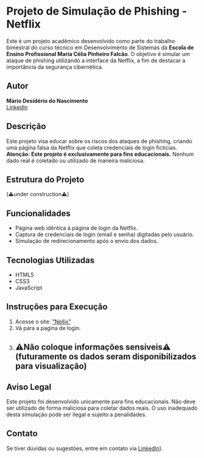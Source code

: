 # Projeto de Simulação de Phishing - Netflix

Este é um projeto acadêmico desenvolvido como parte do trabalho bimestral do curso técnico em Desenvolvimento de Sistemas da **Escola de Ensino Profissional Maria Célia Pinheiro Falcão**. O objetivo é simular um ataque de phishing utilizando a interface da Netflix, a fim de destacar a importância da segurança cibernética.

## Autor

**Mário Desidério do Nascimento**  
[LinkedIn](https://www.linkedin.com/in/m%C3%A1rio-desid%C3%A9rio-do-nascimento-b2327a2a2/)

## Descrição

Este projeto visa educar sobre os riscos dos ataques de phishing, criando uma página falsa da Netflix que coleta credenciais de login fictícias. **Atenção: Este projeto é exclusivamente para fins educacionais.** Nenhum dado real é coletado ou utilizado de maneira maliciosa.

## Estrutura do Projeto 
(⚠️under construction⚠️)
## Funcionalidades

- Página web idêntica à página de login da Netflix.
- Captura de credenciais de login (email e senha) digitadas pelo usuário.
- Simulação de redirecionamento após o envio dos dados.

## Tecnologias Utilizadas

- HTML5
- CSS3
- JavaScript

## Instruções para Execução

1. Acesse o site:
["Nellix"](nellix.web.app)
2. Vá para a pagina de login.
3. ## ⚠️Não coloque informações sensiveis⚠️ (futuramente os dados seram disponibilizados para visualização)

## Aviso Legal

Este projeto foi desenvolvido unicamente para fins educacionais. Não deve ser utilizado de forma maliciosa para coletar dados reais. O uso inadequado desta simulação pode ser ilegal e sujeito a penalidades.

## Contato

Se tiver dúvidas ou sugestões, entre em contato via [LinkedIn](https://www.linkedin.com/in/m%C3%A1rio-desid%C3%A9rio-do-nascimento-b2327a2a2/)).
